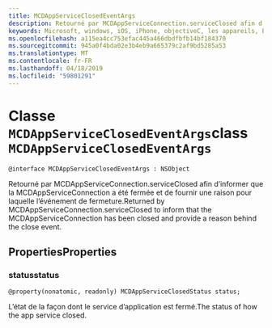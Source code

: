 ```yaml
---
title: MCDAppServiceClosedEventArgs
description: Retourné par MCDAppServiceConnection.serviceClosed afin d’informer que la MCDAppServiceConnection a été fermée et de fournir une raison pour laquelle l’événement de fermeture.
keywords: Microsoft, windows, iOS, iPhone, objectiveC, les appareils, Project Rome connectés
ms.openlocfilehash: a115ea4cc753efac445a466dbdfbfb14bf184370
ms.sourcegitcommit: 945a0f4bda02e3b4eb9a665379c2af9bd5285a53
ms.translationtype: MT
ms.contentlocale: fr-FR
ms.lasthandoff: 04/18/2019
ms.locfileid: "59801291"
---
```

# <a name="class-mcdappserviceclosedeventargs"></a><span data-ttu-id="78df8-104">Classe `MCDAppServiceClosedEventArgs`</span><span class="sxs-lookup"><span data-stu-id="78df8-104">class `MCDAppServiceClosedEventArgs`</span></span> 

```
@interface MCDAppServiceClosedEventArgs : NSObject
```  

<span data-ttu-id="78df8-105">Retourné par MCDAppServiceConnection.serviceClosed afin d’informer que la MCDAppServiceConnection a été fermée et de fournir une raison pour laquelle l’événement de fermeture.</span><span class="sxs-lookup"><span data-stu-id="78df8-105">Returned by MCDAppServiceConnection.serviceClosed to inform that the MCDAppServiceConnection has been closed and provide a reason behind the close event.</span></span>

## <a name="properties"></a><span data-ttu-id="78df8-106">Properties</span><span class="sxs-lookup"><span data-stu-id="78df8-106">Properties</span></span>

### <a name="status"></a><span data-ttu-id="78df8-107">status</span><span class="sxs-lookup"><span data-stu-id="78df8-107">status</span></span>
`@property(nonatomic, readonly) MCDAppServiceClosedStatus status;`

<span data-ttu-id="78df8-108">L’état de la façon dont le service d’application est fermé.</span><span class="sxs-lookup"><span data-stu-id="78df8-108">The status of how the app service closed.</span></span>